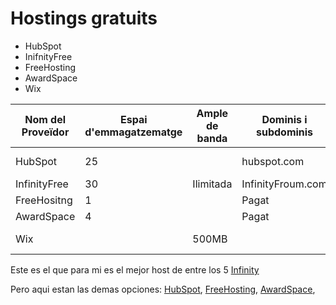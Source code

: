 # Hostings gratuits

- HubSpot
- InifnityFree
- FreeHosting
- AwardSpace
- Wix



| Nom del Proveïdor|Espai d'emmagatzematge|Ample de banda|Dominis i subdominis|Certificat SSL|Publicitat|Altres característiques|
|------------------|----------------------|--------------|--------------------|--------------|----------|-----------------------|
|    HubSpot       |        25            |              |      hubspot.com   |     Si       |   Si     | Eines de Màrqueting   |
|   InfinityFree   |    30                | Ilimitada    |  InfinityFroum.com |      Si      |      Si  |       Eines de vendes |
|      FreeHositng |        1             |              |   Pagat            |       Pagat  |   Si     |      Formacions       |
|       AwardSpace |           4          |              |     Pagat          |     Pagat    |  Si      |  Res                  |
|            Wix   |                      |      500MB   |                    |     Si       |     Si   | Eines de Marqueting   |


Este es el que para mi es el mejor host de entre los 5 [Infinity](https://github.com/Ruben1305/Free-Hosting/blob/main/InfinityFree.md)

Pero aqui estan las demas opciones: [HubSpot](https://github.com/Ruben1305/Free-Hosting/blob/main/Hubspot.md), [FreeHosting](https://github.com/Ruben1305/Free-Hosting/blob/main/FreeHosting.md), [AwardSpace](https://github.com/Ruben1305/Free-Hosting/blob/main/AwardSapce.md), 





